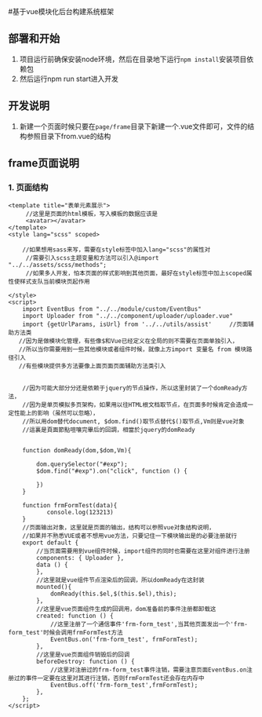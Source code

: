 #基于vue模块化后台构建系统框架

## 部署和开始

1. 项目运行前确保安装node环境，然后在目录地下运行`npm install`安装项目依赖包
2. 然后运行npm run start进入开发

## 开发说明

1. 新建一个页面时候只要在`page/frame`目录下新建一个.vue文件即可，文件的结构参照目录下from.vue的结构

## frame页面说明
### 1. 页面结构
    <template title="表单元素展示">
         //这里是页面的html模板，写入模板的数据应该是
         <avatar></avatar>
    </template>
    <style lang="scss" scoped>
       
        //如果想用sass来写，需要在style标签中加入lang="scss"的属性对
         //需要引入scss主题变量和方法可以引入@import "../../assets/scss/methods";
         //如果多人开发，怕本页面的样式影响到其他页面，最好在style标签中加上scoped属性使样式支队当前模块页起作用
         
    </style>   
    <script>
        import EventBus from "../../module/custom/EventBus"
        import Uploader from "../../component/uploader/uploader.vue"
        import {getUrlParams, isUrl} from '../../utils/assist'     //页面辅助方法类
       //因为是做模块化管理，有些像$和Vue已经定义在全局的则不需要在页面单独引入，
       //所以当你需要用到一些其他模块或者组件时候，就像上方import 变量名 from 模块路径引入
       //有些模块提供多方法要像上面页面页面辅助方法类引入

   
        //因为可能大部分分还是依赖于jquery的节点操作，所以这里封装了一个domReady方法，
        //因为是单页模拟多页架构，如果用以往HTML根文档取节点，在页面多时候肯定会造成一定性能上的影响（虽然可以忽略），
        //所以用dom替代document, $dom.find()取节点替代$()取节点,Vm则是vue对象
        //這裏是頁面節點喧嚷完畢后的回調，相當於jquery的domReady
        
       
        function domReady(dom,$dom,Vm){
   
            dom.querySelector("#exp");
            $dom.find("#exp").on("click", function () {
         
            })
        }
        
        function frmFormTest(data){
               console.log(123213)
        }
        //页面输出对象，这里就是页面的输出，结构可以参照vue对象结构说明，
        //如果并不熟悉VUE或者不想用vue方法，只要记住一下模块输出是的必要注册就行
        export default {
            //当页面需要用到vue组件时候，import组件的同时也需要在这里对组件进行注册
            components: { Uploader },
            data () { 
            },
            //这里就是vue组件节点渲染后的回调，所以domReady在这封装
            mounted(){
                domReady(this.$el,$(this.$el),this);
            },
            //这里是vue页面组件生成的回调用，dom准备前的事件注册都卸载这
            created: function () {
                //这里注册了一个通信事件'frm-form_test',当其他页面发出一个'frm-form_test'时候会调用frmFormTest方法
                EventBus.on('frm-form_test', frmFormTest);
            },
            //这里是vue页面组件销毁后的回调
            beforeDestroy: function () {
                //这里对注册过的frm-form_test事件注销，需要注意页面EventBus.on注册过的事件一定要在这里对其进行注销，否则frmFormTest还会存在内存中
                EventBus.off('frm-form_test',frmFormTest);
            },
        };
    </script>
  



